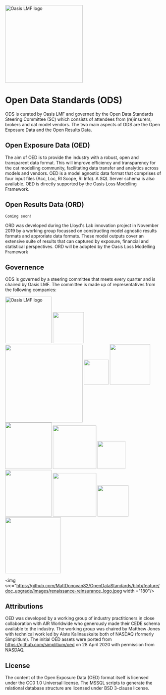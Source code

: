 <img src="https://oasislmf.org/packages/oasis_theme_package/themes/oasis_theme/assets/src/oasis-lmf-colour.png" alt="Oasis LMF logo" width="250"/>

# Open Data Standards (ODS)
ODS is curated by Oasis LMF and governed by the Open Data Standards Steering Committee (SC) which consists of attendees from (re)insurers, brokers and cat model vendors. 
The two main aspects of ODS are the Open Exposure Data and the Open Results Data. 

## Open Exposure Data (OED)
    
The aim of OED is to provide the industry with a robust, open and transparent data format. 
This will improve efficiency and transparency for the cat modelling community, facilitating data transfer and analytics across models and vendors.
OED is a model agnostic data format that comprises of four input files (Acc, Loc, RI Scope, RI Info).
A SQL Server schema is also available.
OED is directly supported by the Oasis Loss Modelling Framework.

## Open Results Data (ORD)

    Coming soon!

ORD was developed during the Lloyd's Lab innovation project in November 2019 by a working group focussed on constructing model agnostic results formats and approriate data formats. 
These model outputs cover an extensive suite of results that can captured by exposure, financial and statistical perspectives.
ORD will be adopted by the Oasis Loss Modelling Framework

## Governence

ODS is governed by a steering committee that meets every quarter and is chaired by Oasis LMF. The committee is made up of representatives from the following companies:

<img src="https://oasislmf.org/packages/oasis_theme_package/themes/oasis_theme/assets/src/oasis-lmf-colour.png" alt="Oasis LMF logo" width="150"/> 

<img src="https://github.com/MattDonovan82/OpenDataStandards/blob/feature/doc_upgrade/images/AIR_Worldwide's_logo.jpeg" width ="100"/> 

<img src="https://github.com/MattDonovan82/OpenDataStandards/blob/feature/doc_upgrade/images/GC_logo.jpeg" width ="250" align ="center"/>

<img src="https://github.com/MattDonovan82/OpenDataStandards/blob/feature/doc_upgrade/images/JBA_logo.jpeg" width ="80"/>

<img src="https://github.com/MattDonovan82/OpenDataStandards/blob/feature/doc_upgrade/images/zurich_logo.png" width ="130"/>

<img src="https://github.com/MattDonovan82/OpenDataStandards/blob/feature/doc_upgrade/images/swissRe_logo.png" width ="150"/>

<img src="https://github.com/MattDonovan82/OpenDataStandards/blob/feature/doc_upgrade/images/Lloyds_logo.png" width ="140"/>

<img src="https://github.com/MattDonovan82/OpenDataStandards/blob/feature/doc_upgrade/images/ascot_logo.png" width ="90"/>

<img src="https://github.com/MattDonovan82/OpenDataStandards/blob/feature/doc_upgrade/images/IF_Logo.png" width ="150"/>

<img src="https://github.com/MattDonovan82/OpenDataStandards/blob/feature/doc_upgrade/images/NASDAQ_logo.png" width ="140"/>

<img src="https://github.com/MattDonovan82/OpenDataStandards/blob/feature/doc_upgrade/images/bms_logo.jpeg" width ="100"/>

<img src="https://github.com/MattDonovan82/OpenDataStandards/blob/feature/doc_upgrade/images/corelogic_logo.png" width ="180"/>

<img src="https://github.com/MattDonovan82/OpenDataStandards/blob/feature/doc_upgrade/images/renaissance-reinsurance_logo.jpeg width ="180"/>



## Attributions
OED was developed by a working group of industry practitioners in close collaboration with AIR Worldwide who generously made their CEDE schema available to the industry. 
The working group was chaired by Matthew Jones with technical work led by Aiste Kalinauskaite both of NASDAQ (formerly Simplitium). 
The initial OED assets were ported from https://github.com/simplitium/oed on 28 April 2020 with permission from NASDAQ.

## License
The content of the Open Exposure Data (OED) format itself is licensed under the CC0 1.0 Universal license.
The MSSQL scripts to generate the relational database structure are licensed under BSD 3-clause license.
